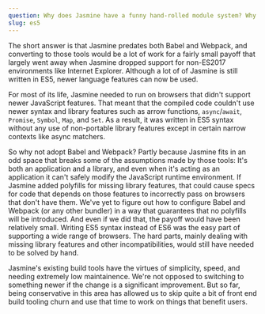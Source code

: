 ```yaml
---
question: Why does Jasmine have a funny hand-rolled module system? Why not use Babel and Webpack?
slug: es5
---
```


The short answer is that Jasmine predates both Babel and Webpack, and converting
to those tools would be a lot of work for a fairly small payoff that largely
went away when Jasmine dropped support for non-ES2017 environments like Internet
Explorer. Although a lot of of Jasmine is still written in ES5, newer language
features can now be used.

For most of its life, Jasmine needed to run on browsers that didn't support
newer JavaScript features. That meant that the compiled code couldn't use newer
syntax and library features such as arrow functions, `async`/`await`, `Promise`,
`Symbol`, `Map`, and `Set`. As a result, it was written in ES5 syntax without
any use of non-portable library features except in certain narrow contexts like
async matchers.

So why not adopt Babel and Webpack? Partly because Jasmine fits in an odd space
that breaks some of the assumptions made by those tools: It's both an
application and a library, and even when it's acting as an application it
can't safely modify the JavaScript runtime environment. If Jasmine added
polyfills for missing library features, that could cause specs for code that
depends on those features to incorrectly pass on browsers that don't have them.
We've yet to figure out how to configure Babel and Webpack (or any other
bundler) in a way that guarantees that no polyfills will be introduced. And
even if we did that, the payoff would have been relatively small. Writing ES5
syntax instead of ES6 was the easy part of supporting a wide range of browsers.
The hard parts, mainly dealing with missing library features and other
incompatibilities, would still have needed to be solved by hand.

Jasmine's existing build tools have the virtues of simplicity, speed, and
needing extremely low maintainence. We're not opposed to switching to something
newer if the change is a significant improvement. But so far, being conservative
in this area has allowed us to skip quite a bit of front end build tooling
churn and use that time to work on things that benefit users.
